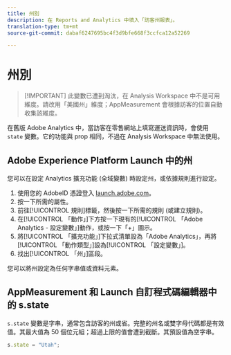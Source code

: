 ```yaml
---
title: 州別
description: 在 Reports and Analytics 中填入「訪客州報表」。
translation-type: tm+mt
source-git-commit: dabaf6247695bc4f3d9bfe668f3ccfca12a52269

---
```



# 州別

>[!IMPORTANT] 此變數已遭到淘汰，在 Analysis Workspace 中不是可用維度。請改用「美國州」維度；AppMeasurement 會根據訪客的位置自動收集該維度。

在舊版 Adobe Analytics 中，當訪客在零售網站上填寫運送資訊時，會使用 `state` 變數。它的功能與 prop 相同，不過在 Analysis Workspace 中無法使用。

## Adobe Experience Platform Launch 中的州

您可以在設定 Analytics 擴充功能 (全域變數) 時設定州，或依據規則進行設定。

1. 使用您的 AdobeID 憑證登入 [launch.adobe.com](https://launch.adobe.com)。
2. 按一下所需的屬性。
3. 前往[!UICONTROL 規則]標籤，然後按一下所需的規則 (或建立規則)。
4. 在[!UICONTROL 「動作」]下方按一下現有的[!UICONTROL 「Adobe Analytics - 設定變數」]動作，或按一下「+」圖示。
5. 將[!UICONTROL 「擴充功能」]下拉式清單設為「Adobe Analytics」，再將[!UICONTROL 「動作類型」]設為[!UICONTROL 「設定變數」]。
6. 找出[!UICONTROL 「州」]區段。

您可以將州設定為任何字串值或資料元素。

## AppMeasurement 和 Launch 自訂程式碼編輯器中的 s.state

`s.state` 變數是字串，通常包含訪客的州或省。完整的州名或雙字母代碼都是有效值。其最大值為 50 個位元組；超過上限的值會遭到截斷。其預設值為空字串。

```js
s.state = "Utah";
```
